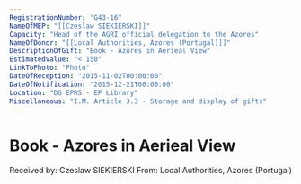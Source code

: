 ```yaml
---
RegistrationNumber: "G43-16"
NameOfMEP: "[[Czeslaw SIEKIERSKI]]"
Capacity: "Head of the AGRI official delegation to the Azores"
NameOfDonor: "[[Local Authorities, Azores (Portugal)]]"
DescriptionOfGift: "Book - Azores in Aerieal View"
EstimatedValue: "< 150"
LinkToPhoto: "Photo"
DateOfReception: "2015-11-02T00:00:00"
DateOfNotification: "2015-12-21T00:00:00"
Location: "DG EPRS - EP Library"
Miscellaneous: "I.M. Article 3.3 - Storage and display of gifts"
---
```


# Book - Azores in Aerieal View

Received by: Czeslaw SIEKIERSKI
From: Local Authorities, Azores (Portugal)
